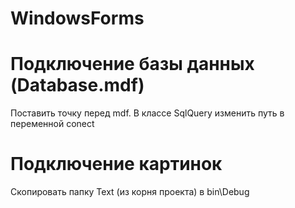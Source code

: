 # WindowsForms

# Подключение базы данных (Database.mdf)
Поставить точку перед mdf.
В классе SqlQuery изменить путь в переменной conect

# Подключение картинок
Скопировать папку Text (из корня проекта) в bin\Debug

